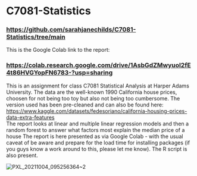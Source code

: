 # C7081-Statistics
### https://github.com/sarahjanechilds/C7081-Statistics/tree/main


This is the Google Colab link to the report:
### https://colab.research.google.com/drive/1AsbGdZMwyuoI2fE4t86HVGYopFN6783-?usp=sharing  



This is an assignment for class C7081 Statistical Analysis at Harper Adams University. 
The data are the well-known 1990 California house prices, choosen for not being too toy but also not being too cumbersome. The version used has been pre-cleaned and can also be found here: https://www.kaggle.com/datasets/fedesoriano/california-housing-prices-data-extra-features  
The report looks at linear and multiple linear regression models and then a random forest to answer what factors most explain the median price of a house 
The report is here presented as via Google Colab - with the usual caveat of be aware and prepare for the load time for installing packages (if you guys know a work around to this, please let me know). The R script is also present.

![PXL_20211004_095256364~2](https://github.com/user-attachments/assets/b1a0fac4-f133-4872-8884-4b4664aa82e7)
